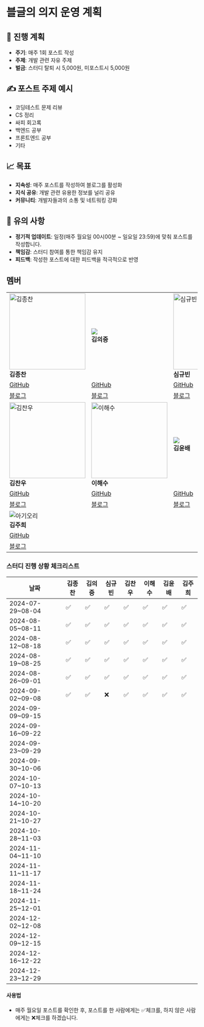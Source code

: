 # 블글의 의지 운영 계획


## 📅 진행 계획

* **주기**: 매주 1회 포스트 작성
* **주제**: 개발 관련 자유 주제
* **벌금**: 스터디 탈퇴 시 5,000원, 미포스트시 5,000원

## ✍️ 포스트 주제 예시

* 코딩테스트 문제 리뷰
* CS 정리
* 싸피 회고록
* 백엔드 공부
* 프론트엔드 공부
* 기타

## 📈 목표

* **지속성**: 매주 포스트를 작성하여 블로그를 활성화
* **지식 공유**: 개발 관련 유용한 정보를 널리 공유
* **커뮤니티**: 개발자들과의 소통 및 네트워킹 강화

## 📌 유의 사항

* **정기적 업데이트**: 일정(매주 월요일 00시00분 ~ 일요일 23:59)에 맞춰 포스트를 작성합니다.
* **책임감**: 스터디 참여를 통한 책임감 유지
* **피드백**: 작성한 포스트에 대한 피드백을 적극적으로 반영

## 멤버

|                                    |                                                            |                                        |
|------------------------------------|------------------------------------------------------------|----------------------------------------|
| <img src="https://github.com/user-attachments/assets/cd27d5ec-378f-4921-80e7-b6a803bad8fa" alt="김종찬" width="200"/> <br> **김종찬** | <img src="https://avatars.githubusercontent.com/u/158041455?s=400&u=fc13ed6012858317ec24822efc41b8b022810d7b&v=4"> <br> **김의중** | <img src="https://github.com/user-attachments/assets/77c0c66a-8854-408c-9a53-08ba598008eb" alt="심규빈" width="200"/> <br> **심규빈**                           |
| [GitHub](https://github.com/jongchan0109) | [GitHub](https://github.com/kimdevspace) | [GitHub](https://github.com/SIM-GYUBIN) |
| [블로그](https://velog.io/@jongchan) | [블로그](https://ejk5148.tistory.com/) | [블로그](https://velog.io/@skb0516/posts) |
| <img src= "https://github.com/user-attachments/assets/fd99f301-a247-4394-b201-0d1668cac7e1" alt="김찬우" width="200" /><br> **김찬우** |<img src="https://static.some.co.kr/sometrend/attachments/content/dfdfe2bf-0922-490a-970b-14f1abb64fea/img10.jpg" alt="이해수" width="200"/><br> **이해수** | <img src="https://encrypted-tbn0.gstatic.com/images?q=tbn:ANd9GcTMBsSXW1q4YS0I0SpQaix1331q0QVeaRDkQw&s"> <br> **김윤배** |
| [GitHub](https://github.com/chanu2) | [GitHub](https://github.com/haesoooo) | [GitHub](https://github.com/kub938)|
| [블로그](https://velog.io/@chanu2/posts)| [블로그](https://velog.io/@haesooo/posts) |[블로그](https://velog.io/@kub938/posts) |
|  ![아기오리](https://github.com/user-attachments/assets/9e46cf14-7733-4ecf-8c96-201013bb24f7)<br> **김주희** |                           |
|  [GitHub](https://github.com/orgs/SSAFY12th/people/kimjuheee) | | |
|  [블로그](https://mo9umo9u.tistory.com/)  | | |




### 스터디 진행 상황 체크리스트

| 날짜              | 김종찬 | 김의중 | 심규빈  | 김찬우 | 이해수 | 김윤배 | 김주희 |
|-------------------|--------|-------|-------|--------|--------|--------|--------|
| 2024-07-29~08-04 |   ✅   |   ✅   |   ✅  |   ✅   |   ✅   |   ✅   |   ✅   |
| 2024-08-05~08-11 |   ✅   |   ✅   |   ✅  |   ✅   |   ✅   |   ✅   |   ✅   |
| 2024-08-12~08-18 |   ✅   |   ✅   |   ✅  |   ✅   |   ✅   |   ✅   |   ✅   |
| 2024-08-19~08-25 |   ✅   |   ✅   |   ✅  |   ✅   |   ✅   |   ✅   |   ✅   |
| 2024-08-26~09-01 |   ✅   |   ✅   |   ✅  |   ✅   |   ✅   |   ✅   |   ✅   |
| 2024-09-02~09-08 |   ✅   |   ✅   |   ❌  |   ✅   |   ✅   |   ✅   |   ✅   |
| 2024-09-09~09-15 |        |       |       |       |        |        |        |
| 2024-09-16~09-22 |        |       |       |       |        |        |        |
| 2024-09-23~09-29 |        |       |       |       |        |        |        |
| 2024-09-30~10-06 |        |       |       |       |        |        |        |
| 2024-10-07~10-13 |        |       |       |       |        |        |        |
| 2024-10-14~10-20 |        |       |       |       |        |        |        |
| 2024-10-21~10-27 |        |       |       |       |        |        |        |
| 2024-10-28~11-03 |        |       |       |       |        |        |        |
| 2024-11-04~11-10 |        |       |       |       |        |        |        |
| 2024-11-11~11-17 |        |       |       |       |        |        |        |
| 2024-11-18~11-24 |        |       |       |       |        |        |        |
| 2024-11-25~12-01 |        |       |       |       |        |        |        |
| 2024-12-02~12-08 |        |       |       |       |        |        |        |
| 2024-12-09~12-15 |        |       |       |       |        |        |        |
| 2024-12-16~12-22 |        |       |       |       |        |        |        |
| 2024-12-23~12-29 |        |       |       |       |        |        |        |

#### 사용법
- 매주 월요일 포스트를 확인한 후, 포스트를 한 사람에게는 ✅체크를, 하지 않은 사람에게는 ❌체크를 하겠습니다.
